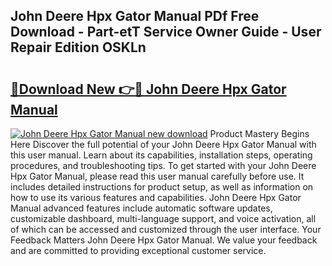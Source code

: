 ## John Deere Hpx Gator Manual PDf Free Download - Part-etT Service Owner Guide - User Repair Edition OSKLn

# <h2><a href="http://bc90998.oget.top/?id=John+Deere+Hpx+Gator+Manual">🔗Download New 👉🔴 John Deere Hpx Gator Manual</a></h2>

[![John Deere Hpx Gator Manual new download](https://i.imgur.com/5g1atiW.png)](http://bc90998.oget.top/?id=John+Deere+Hpx+Gator+Manual)
Product Mastery Begins Here Discover the full potential of your John Deere Hpx Gator Manual with this user manual. Learn about its capabilities, installation steps, operating procedures, and troubleshooting tips. To get started with your John Deere Hpx Gator Manual, please read this user manual carefully before use. It includes detailed instructions for product setup, as well as information on how to use its various features and capabilities. John Deere Hpx Gator Manual advanced features include automatic software updates, customizable dashboard, multi-language support, and voice activation, all of which can be accessed and customized through the user interface. Your Feedback Matters John Deere Hpx Gator Manual. We value your feedback and are committed to providing exceptional customer service.
